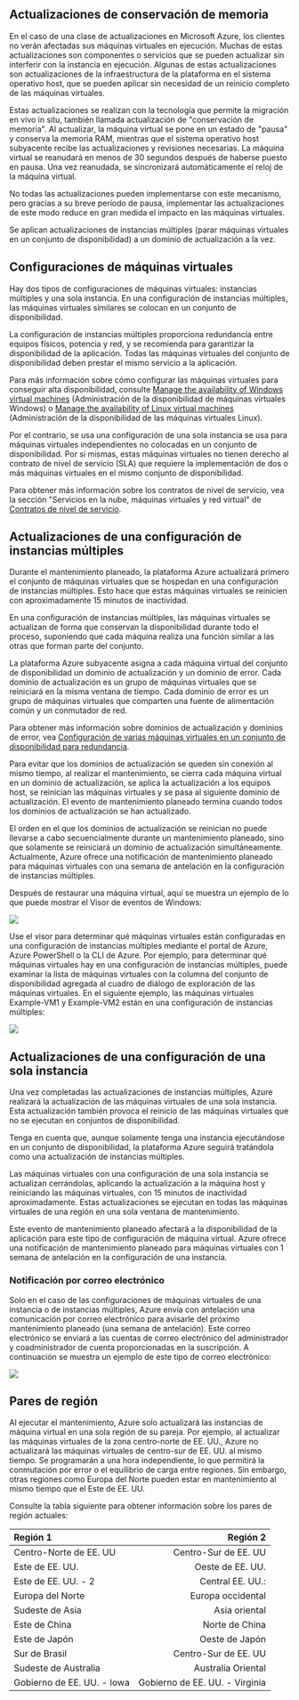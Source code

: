 

## Actualizaciones de conservación de memoria

En el caso de una clase de actualizaciones en Microsoft Azure, los clientes no verán afectadas sus máquinas virtuales en ejecución. Muchas de estas actualizaciones son componentes o servicios que se pueden actualizar sin interferir con la instancia en ejecución. Algunas de estas actualizaciones son actualizaciones de la infraestructura de la plataforma en el sistema operativo host, que se pueden aplicar sin necesidad de un reinicio completo de las máquinas virtuales.

Estas actualizaciones se realizan con la tecnología que permite la migración en vivo in situ, también llamada actualización de "conservación de memoria". Al actualizar, la máquina virtual se pone en un estado de "pausa" y conserva la memoria RAM, mientras que el sistema operativo host subyacente recibe las actualizaciones y revisiones necesarias. La máquina virtual se reanudará en menos de 30 segundos después de haberse puesto en pausa. Una vez reanudada, se sincronizará automáticamente el reloj de la máquina virtual.

No todas las actualizaciones pueden implementarse con este mecanismo, pero gracias a su breve período de pausa, implementar las actualizaciones de este modo reduce en gran medida el impacto en las máquinas virtuales.

Se aplican actualizaciones de instancias múltiples (parar máquinas virtuales en un conjunto de disponibilidad) a un dominio de actualización a la vez.

## Configuraciones de máquinas virtuales

Hay dos tipos de configuraciones de máquinas virtuales: instancias múltiples y una sola instancia. En una configuración de instancias múltiples, las máquinas virtuales similares se colocan en un conjunto de disponibilidad.

La configuración de instancias múltiples proporciona redundancia entre equipos físicos, potencia y red, y se recomienda para garantizar la disponibilidad de la aplicación. Todas las máquinas virtuales del conjunto de disponibilidad deben prestar el mismo servicio a la aplicación.

Para más información sobre cómo configurar las máquinas virtuales para conseguir alta disponibilidad, consulte [Manage the availability of Windows virtual machines](../articles/virtual-machines/virtual-machines-windows-manage-availability.md) (Administración de la disponibilidad de máquinas virtuales Windows) o [Manage the availability of Linux virtual machines](../articles/virtual-machines/virtual-machines-linux-manage-availability.md) (Administración de la disponibilidad de las máquinas virtuales Linux).

Por el contrario, se usa una configuración de una sola instancia se usa para máquinas virtuales independientes no colocadas en un conjunto de disponibilidad. Por sí mismas, estas máquinas virtuales no tienen derecho al contrato de nivel de servicio (SLA) que requiere la implementación de dos o más máquinas virtuales en el mismo conjunto de disponibilidad.

Para obtener más información sobre los contratos de nivel de servicio, vea la sección "Servicios en la nube, máquinas virtuales y red virtual" de [Contratos de nivel de servicio](https://azure.microsoft.com/support/legal/sla/).


## Actualizaciones de una configuración de instancias múltiples

Durante el mantenimiento planeado, la plataforma Azure actualizará primero el conjunto de máquinas virtuales que se hospedan en una configuración de instancias múltiples. Esto hace que estas máquinas virtuales se reinicien con aproximadamente 15 minutos de inactividad.

En una configuración de instancias múltiples, las máquinas virtuales se actualizan de forma que conservan la disponibilidad durante todo el proceso, suponiendo que cada máquina realiza una función similar a las otras que forman parte del conjunto.

La plataforma Azure subyacente asigna a cada máquina virtual del conjunto de disponibilidad un dominio de actualización y un dominio de error. Cada dominio de actualización es un grupo de máquinas virtuales que se reiniciará en la misma ventana de tiempo. Cada dominio de error es un grupo de máquinas virtuales que comparten una fuente de alimentación común y un conmutador de red.

Para obtener más información sobre dominios de actualización y dominios de error, vea [Configuración de varias máquinas virtuales en un conjunto de disponibilidad para redundancia](../articles/virtual-machines/virtual-machines-windows-manage-availability.md#configure-multiple-virtual-machines-in-an-availability-set-for-redundancy).

Para evitar que los dominios de actualización se queden sin conexión al mismo tiempo, al realizar el mantenimiento, se cierra cada máquina virtual en un dominio de actualización, se aplica la actualización a los equipos host, se reinician las máquinas virtuales y se pasa al siguiente dominio de actualización. El evento de mantenimiento planeado termina cuando todos los dominios de actualización se han actualizado.

El orden en el que los dominios de actualización se reinician no puede llevarse a cabo secuencialmente durante un mantenimiento planeado, sino que solamente se reiniciará un dominio de actualización simultáneamente. Actualmente, Azure ofrece una notificación de mantenimiento planeado para máquinas virtuales con una semana de antelación en la configuración de instancias múltiples.

Después de restaurar una máquina virtual, aquí se muestra un ejemplo de lo que puede mostrar el Visor de eventos de Windows:

<!--Image reference-->
![][image2]

Use el visor para determinar qué máquinas virtuales están configuradas en una configuración de instancias múltiples mediante el portal de Azure, Azure PowerShell o la CLI de Azure. Por ejemplo, para determinar qué máquinas virtuales hay en una configuración de instancias múltiples, puede examinar la lista de máquinas virtuales con la columna del conjunto de disponibilidad agregada al cuadro de diálogo de exploración de las máquinas virtuales. En el siguiente ejemplo, las máquinas virtuales Example-VM1 y Example-VM2 están en una configuración de instancias múltiples:

<!--Image reference-->
![][image4]

## Actualizaciones de una configuración de una sola instancia

Una vez completadas las actualizaciones de instancias múltiples, Azure realizará la actualización de las máquinas virtuales de una sola instancia. Esta actualización también provoca el reinicio de las máquinas virtuales que no se ejecutan en conjuntos de disponibilidad.

Tenga en cuenta que, aunque solamente tenga una instancia ejecutándose en un conjunto de disponibilidad, la plataforma Azure seguirá tratándola como una actualización de instancias múltiples.

Las máquinas virtuales con una configuración de una sola instancia se actualizan cerrándolas, aplicando la actualización a la máquina host y reiniciando las máquinas virtuales, con 15 minutos de inactividad aproximadamente. Estas actualizaciones se ejecutan en todas las máquinas virtuales de una región en una sola ventana de mantenimiento.

Este evento de mantenimiento planeado afectará a la disponibilidad de la aplicación para este tipo de configuración de máquina virtual. Azure ofrece una notificación de mantenimiento planeado para máquinas virtuales con 1 semana de antelación en la configuración de una instancia.

### Notificación por correo electrónico

Solo en el caso de las configuraciones de máquinas virtuales de una instancia o de instancias múltiples, Azure envía con antelación una comunicación por correo electrónico para avisarle del próximo mantenimiento planeado (una semana de antelación). Este correo electrónico se enviará a las cuentas de correo electrónico del administrador y coadministrador de cuenta proporcionadas en la suscripción. A continuación se muestra un ejemplo de este tipo de correo electrónico:

<!--Image reference-->
![][image1]

## Pares de región

Al ejecutar el mantenimiento, Azure solo actualizará las instancias de máquina virtual en una sola región de su pareja. Por ejemplo, al actualizar las máquinas virtuales de la zona centro-norte de EE. UU., Azure no actualizará las máquinas virtuales de centro-sur de EE. UU. al mismo tiempo. Se programarán a una hora independiente, lo que permitirá la conmutación por error o el equilibrio de carga entre regiones. Sin embargo, otras regiones como Europa del Norte pueden estar en mantenimiento al mismo tiempo que el Este de EE. UU.

Consulte la tabla siguiente para obtener información sobre los pares de región actuales:

Región 1 | Región 2
:----- | ------:
Centro-Norte de EE. UU | Centro-Sur de EE. UU
Este de EE. UU. | Oeste de EE. UU.
Este de EE. UU. - 2 | Central EE. UU.:
Europa del Norte | Europa occidental
Sudeste de Asia | Asia oriental
Este de China | Norte de China
Este de Japón | Oeste de Japón
Sur de Brasil | Centro-Sur de EE. UU
Sudeste de Australia | Australia Oriental
Gobierno de EE. UU. - Iowa | Gobierno de EE. UU. - Virginia

<!--Anchors-->
[image1]: ./media/virtual-machines-common-planned-maintenance/vmplanned1.png
[image2]: ./media/virtual-machines-common-planned-maintenance/EventViewerPostReboot.png
[image3]: ./media/virtual-machines-planned-maintenance/RegionPairs.PNG
[image4]: ./media/virtual-machines-common-planned-maintenance/AvailabilitySetExample.png


<!--Link references-->
[Virtual Machines Manage Availability]: ../articles/virtual-machines/virtual-machines-windows-hero-tutorial.md

[Understand planned versus unplanned maintenance]: ../articles/virtual-machines/virtual-machines-windows-manage-availability.md#Understand-planned-versus-unplanned-maintenance/

<!---HONumber=AcomDC_0330_2016-->